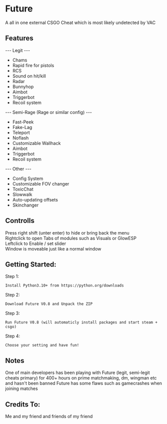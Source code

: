 # Future

A all in one external CSGO Cheat which is most likely undetected by VAC

## Features

--- Legit ---
- Chams 
- Rapid fire for pistols
- RCS 
- Sound on hit/kill
- Radar 
- Bunnyhop 
- Aimbot
- Triggerbot 
- Recoil system

--- Semi-Rage (Rage or similar config) ---
- Fast-Peek
- Fake-Lag
- Teleport
- Noflash 
- Customizable Wallhack 
- Aimbot
- Triggerbot 
- Recoil system

--- Other ---
- Config System 
- Customizable FOV changer 
- ToxicChat
- Slowwalk 
- Auto-updating offsets 
- Skinchanger

## Controlls
Press right shift (unter enter) to hide or bring back the menu \
Rightclick to open Tabs of modules such as Visuals or GlowESP \
Leftclick to Enable / set slider \
Window is moveable just like a normal window

## Getting Started:

Step 1:

```
Install Python3.10+ from https://python.org/downloads
```

Step 2:

```
Download Future V0.8 and Unpack the ZIP
```

Step 3:

```
Run Future V0.8 (will automaticly install packages and start steam + csgo)
```

Step 4:
```
Choose your setting and have fun!
```

## Notes

One of main developers has been playing with Future (legit, semi-legit cheats primary) for 400+ hours on prime matchmaking, dm, wingman etc and hasn't been banned
Future has some flaws such as gamecrashes when joining matches

## Credits To:

Me and my friend and friends of my friend



